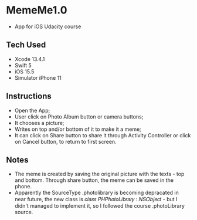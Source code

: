 # MemeMe1.0
* App for iOS Udacity course

## Tech Used
* Xcode 13.4.1
* Swift 5
* iOS 15.5
* Simulator iPhone 11

## Instructions
* Open the App;
* User click on Photo Album button or camera buttons;
* It chooses a picture;
* Writes on top and/or bottom of it to make it a meme;
* It can click on Share button to share it through Activity Controller or click on Cancel button, to return to first screen.

## Notes
* The meme is created by saving the original picture with the texts - top and bottom. Through share button, the meme can be saved in the phone. 
* Apparently the SourceType .photolibrary is becoming depracated in near future, the new class is 𝑐𝑙𝑎𝑠𝑠 𝑃𝐻𝑃ℎ𝑜𝑡𝑜𝐿𝑖𝑏𝑟𝑎𝑟𝑦 : 𝑁𝑆𝑂𝑏𝑗𝑒𝑐𝑡 - but I didn't managed to implement it, so I followed the course .photoLibrary source.


